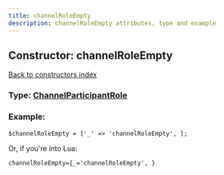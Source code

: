 ```yaml
---
title: channelRoleEmpty
description: channelRoleEmpty attributes, type and example
---
```

## Constructor: channelRoleEmpty  
[Back to constructors index](index.md)






### Type: [ChannelParticipantRole](../types/ChannelParticipantRole.md)


### Example:

```
$channelRoleEmpty = ['_' => 'channelRoleEmpty', ];
```  

Or, if you're into Lua:  


```
channelRoleEmpty={_='channelRoleEmpty', }

```


